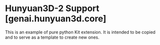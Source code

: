 # Hunyuan3D-2 Support [genai.hunyuan3d.core]

This is an example of pure python Kit extension. It is intended to be copied and to serve as a template to create new ones.
